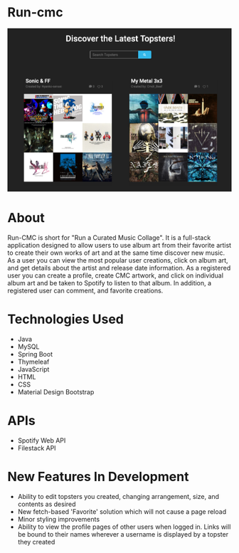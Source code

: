 # Run-cmc

![Screenshot](example.png)

# About
Run-CMC is short for "Run a Curated Music Collage". It is a full-stack application designed to allow users to use album art from their favorite artist to create their own works of art and at the same time discover new music. As a user you can view the most popular user creations, click on album art, and get details about the artist and release date information. As a registered user you can create a profile, create CMC artwork, and click on individual album art and be taken to Spotify to listen to that album. In addition, a registered user can comment, and favorite creations. 

# Technologies Used
- Java
- MySQL
- Spring Boot
- Thymeleaf
- JavaScript
- HTML
- CSS
- Material Design Bootstrap

# APIs
- Spotify Web API
- Filestack API

# New Features In Development
- Ability to edit topsters you created, changing arrangement, size, and contents as desired
- New fetch-based 'Favorite' solution which will not cause a page reload
- Minor styling improvements
- Ability to view the profile pages of other users when logged in. Links will be bound to their names wherever a username is displayed by a topster they created
